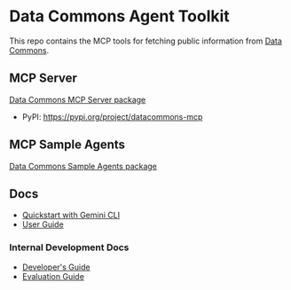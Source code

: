 # Data Commons Agent Toolkit

This repo contains the MCP tools for fetching public information from [Data Commons](https://datacommons.org/).

## MCP Server

[Data Commons MCP Server package](packages/datacommons-mcp/)
* PyPI: https://pypi.org/project/datacommons-mcp

## MCP Sample Agents
[Data Commons Sample Agents package](packages/datacommons-mcp/examples/sample_agents)

## Docs

* [Quickstart with Gemini CLI](docs/quickstart)
* [User Guide](docs/user_guide.md)

### Internal Development Docs

* [Developer's Guide](docs/internal/dev.md)
* [Evaluation Guide](docs/internal/evals.md)

